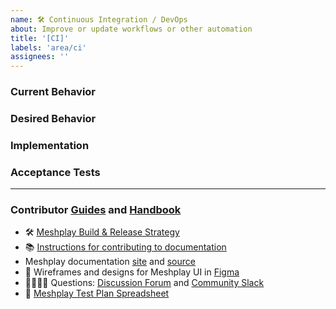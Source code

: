 ```yaml
---
name: 🛠 Continuous Integration / DevOps
about: Improve or update workflows or other automation
title: '[CI]'
labels: 'area/ci'
assignees: ''
---
```

### Current Behavior
<!-- A brief description of what the problem is. (e.g. I need to be able to...) -->

### Desired Behavior
<!-- A brief description of what you expected to happen. -->

### Implementation
<!-- Specifics on the approach to fulfilling the feature request. -->

### Acceptance Tests
<!-- Stipulations of functional behavior or non-functional items that must be in-place in order for the issue to be closed. -->

---
### Contributor [Guides](https://docs-meshplay.khulnasoft.com/project/contributing) and [Handbook](https://khulnasoft.com/community/handbook)
- 🛠 [Meshplay Build & Release Strategy](https://docs-meshplay.khulnasoft.com/project/contributing/build-and-release)
- 📚 [Instructions for contributing to documentation](https://github.com/meshplay/meshplay/blob/master/CONTRIBUTING.md#documentation-contribution-flow)
- Meshplay documentation [site](https://docs-meshplay.khulnasoft.com/) and [source](https://github.com/meshplay/meshplay/tree/master/docs)
- 🎨 Wireframes and designs for Meshplay UI in [Figma](https://www.figma.com/file/SMP3zxOjZztdOLtgN4dS2W/Meshplay-UI)
- 🙋🏾🙋🏼 Questions: [Discussion Forum](http://discuss.meshplay.khulnasoft.com) and [Community Slack](https://slack.meshplay.khulnasoft.com)
- 🧪 [Meshplay Test Plan Spreadsheet](https://docs.google.com/spreadsheets/d/13Ir4gfaKoAX9r8qYjAFFl_U9ntke4X5ndREY1T7bnVs/edit#gid=0)

